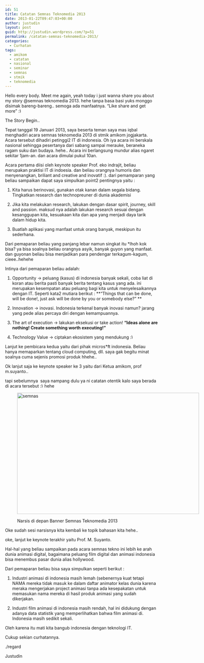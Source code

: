 ```yaml
---
id: 51
title: Catatan Semnas Teknomedia 2013
date: 2013-01-22T09:47:03+00:00
author: justudin
layout: post
guid: http://justudin.wordpress.com/?p=51
permalink: /catatan-semnas-teknomedia-2013/
categories:
  - Curhatan
tags:
  - amikom
  - catatan
  - nasional
  - seminar
  - semnas
  - stmik
  - teknomedia
---
```

Hello every body. Meet me again, yeah today i just wanna share you about my story @semnas teknomedia 2013. hehe tanpa basa basi yuks monggo disimak bareng-bareng.. semoga ada manfaatnya. &#8220;Like share and get more&#8221; <img src="http://test.justudin.com/wp-includes/images/smilies/simple-smile.png" alt=":)" class="wp-smiley" style="height: 1em; max-height: 1em;" />

The Story Begin..

Tepat tanggal 19 Januari 2013, saya beserta teman saya mas iqbal menghadiri acara semnas teknomedia 2013 di stmik amikom jogjakarta. Acara tersebut dihadiri petinggi2 IT di indonesia. Oh iya acara ini berskala nasional sehingga pesertanya dari sabang sampai merauke, beraneka ragam suku dan budaya. hehe.. Acara ini berlangsung mundur alias ngaret sekitar 1jam-an. dan acara dimulai pukul 10an.

<!--more-->

Acara pertama diisi oleh keynote speaker Prof. eko indrajit, beliau merupakan praktisi IT di indoesia. dan beliau orangnya humoris dan menyenangkan, briliant and creative and inovatif :). dari pemamparan yang beliau sampaikan dapat saya simpulkan point2 pentingnya yaitu :

1. Kita harus berinovasi, gunakan otak kanan dalam segala bidang. Tingkatkan research dan technopreuner di dunia akademisi

2. Jika kita melakukan research, lakukan dengan dasar spirit, journey, skill and passion. maksud nya adalah lakukan research sesuai dengan kesanggupan kita, kesuakaan kita dan apa yang menjadi daya tarik dalam hidup kita.

3. Buatlah aplikasi yang manfaat untuk orang banyak, meskipun itu sederhana.

Dari pemaparan beliau yang panjang lebar namun singkat itu *lhoh kok bisa? ya bisa soalnya beliau orangnya asyik, banyak guyon yang manfaat. dan guyonan beliau bisa menjadikan para pendengar terkagum-kagum, cieee..hehehe

Intinya dari pemaparan beliau adalah:

1. Opportunity -> peluang (kasus) di indonesia banyak sekali, coba liat di koran atau berita pasti banyak berita tentang kasus yang ada. ini merupakan kesempatan atau peluang bagi kita untuk menyelesaikannya dengan IT. Seperti kata2 mutiara berikut : **&#8220;Things that can be done, will be done!, just ask will be done by you or somebody else?&#8221; **

2. Innovation -> inovasi. Indonesia terkenal banyak inovasi namun? jarang yang pede alias percaya diri dengan kemampuannya.

3. The art of execution -> lakukan eksekusi or take action! **&#8220;Ideas alone are nothing! Create something worth executing!&#8221;**

4. Technology Value -> ciptakan ekosistem yang mendukung <img src="http://test.justudin.com/wp-includes/images/smilies/simple-smile.png" alt=":)" class="wp-smiley" style="height: 1em; max-height: 1em;" />

Lanjut ke pembicara kedua yaitu dari pihak micros*ft indonesia. Beliau hanya memaparkan tentang cloud computing, dll. saya gak begitu minat soalnya cuma sejenis promosi produk hhehe..

Ok lanjut saja ke keynote speaker ke 3 yaitu dari Ketua amikom, prof m.suyanto..

tapi sebelumnya  saya nampang dulu ya ni catatan otentik kalo saya berada di acara tersebut  <img src="http://test.justudin.com/wp-includes/images/smilies/simple-smile.png" alt=":)" class="wp-smiley" style="height: 1em; max-height: 1em;" />hehe<figure id="attachment_52" style="width: 600px" class="wp-caption aligncenter">

[<img class=" wp-image-52  " alt="semnas" src="http://test.justudin.com/wp-content/uploads/2013/01/semnas.png" width="600" height="400" />](http://test.justudin.com/wp-content/uploads/2013/01/semnas.png)<figcaption class="wp-caption-text">Narsis di depan Banner Semnas Teknomedia 2013</figcaption></figure> 

Oke sudah sesi narsisnya kita kembali ke topik bahasan kita hehe..

oke, lanjut ke keynote terakhir yaitu Prof. M. Suyanto.

Hal-hal yang beliau sampaikan pada acara semnas tekno ini lebih ke arah dunia animasi digital, bagaimana peluang film digital dan animasi indonesia bisa menembus pasar dunia alias hollywood.

Dari pemaparan beliau bisa saya simpulkan seperti berikut :

1. Industri animasi di indonesia masih lemah (sebenernya kuat tetapi NAMA mereka tidak masuk ke dalam daftar animator kelas dunia karena meraka mengerjakan project animasi tanpa ada kesepakatan untuk memasukan nama mereka di hasil produk animasi yang sudah dikerjakan.

2. Industri film animasi di indonesia masih rendah, hal ini didukung dengan adanya data statistik yang memperlihatkan bahwa film animasi di. Indonesia masih sedikit sekali.
  
Oleh karena itu mati kita bangub indonesia dengan teknologi IT.
  
Cukup sekian curhatannya.
  
./regard

Justudin